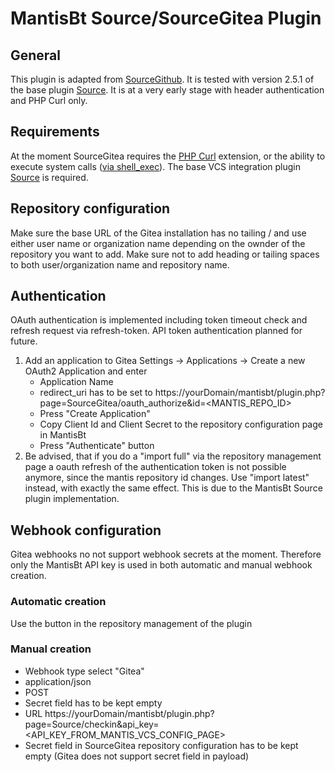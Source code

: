 # MantisBt Source/SourceGitea Plugin

## General
This plugin is adapted from [SourceGithub](https://github.com/mantisbt-plugins/source-integration/tree/master/SourceGithub). It is tested with version 2.5.1 of the base plugin [Source](https://github.com/mantisbt-plugins/source-integration/tree/master/Source). It is at a very early stage with header authentication and PHP Curl only.

## Requirements
At the moment SourceGitea requires the [PHP Curl](https://www.php.net/book.curl) extension, or the ability to execute
system calls ([via shell_exec](https://www.php.net/function.shell-exec)).
The base VCS integration plugin [Source](https://github.com/mantisbt-plugins/source-integration/tree/master/Source) is required.
## Repository configuration
Make sure the base URL of the Gitea installation has no tailing / and use either user name or organization name depending on the ownder of the repository you want to add. Make sure not to add heading or tailing spaces to both user/organization name and repository name.

## Authentication
OAuth authentication is implemented including token timeout check and refresh request via refresh-token. API token authentication planned for future.
1) Add an application to Gitea Settings -> Applications -> Create a new OAuth2 Application and enter
	* Application Name
	* redirect_uri has to be set to https://yourDomain/mantisbt/plugin.php?page=SourceGitea/oauth_authorize&id=<MANTIS_REPO_ID>
	* Press "Create Application"
	* Copy Client Id and Client Secret to the repository configuration page in MantisBt
	* Press "Authenticate" button
3) Be advised, that if you do a "import full" via the repository management page a oauth refresh of the authentication token is not possible anymore, since the mantis repository id changes. Use "import latest" instead, with exactly the same effect. This is due to the MantisBt Source plugin implementation.

## Webhook configuration
Gitea webhooks no not support webhook secrets at the moment. Therefore only the MantisBt API key is used in both automatic and manual webhook creation.
### Automatic creation
Use the button in the repository management of the plugin
### Manual creation
* Webhook type select "Gitea"
* application/json
* POST
* Secret field has to be kept empty
* URL https://yourDomain/mantisbt/plugin.php?page=Source/checkin&api_key=<API_KEY_FROM_MANTIS_VCS_CONFIG_PAGE>
* Secret field in SourceGitea repository configuration has to be kept empty (Gitea does not support secret field in payload)